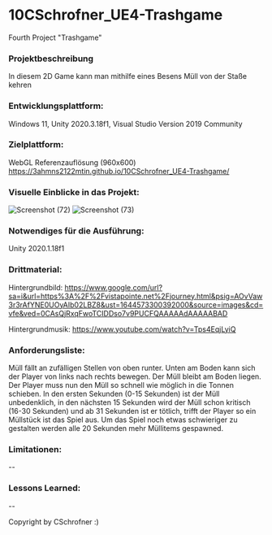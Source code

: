 # 10CSchrofner_UE4-Trashgame
Fourth Project "Trashgame"

### Projektbeschreibung
In diesem 2D Game kann man mithilfe eines Besens Müll von der Staße kehren

### Entwicklungsplattform: 
Windows 11, Unity 2020.3.18f1, Visual Studio Version 2019 Community

### Zielplattform: 
WebGL Referenzauflösung (960x600) https://3ahmns2122mtin.github.io/10CSchrofner_UE4-Trashgame/
### Visuelle Einblicke in das Projekt: 
![Screenshot (72)](https://user-images.githubusercontent.com/91070191/153387397-5b8c6144-be1e-4d30-a97f-420e96d75160.png)
![Screenshot (73)](https://user-images.githubusercontent.com/91070191/153387387-6ee8262a-aec6-494e-9c64-5c20fc9d0052.png)


### Notwendiges für die Ausführung: 
Unity 2020.1.18f1

### Drittmaterial: 
Hintergrundbild: https://www.google.com/url?sa=i&url=https%3A%2F%2Fvistapointe.net%2Fjourney.html&psig=AOvVaw3r3rAfYNE0UOyAIb02LBZ8&ust=1644573300392000&source=images&cd=vfe&ved=0CAsQjRxqFwoTCIDDso7v9PUCFQAAAAAdAAAAABAD

Hintergrundmusik:
https://www.youtube.com/watch?v=Tps4EqjLyiQ

### Anforderungsliste:

Müll fällt an zufälligen Stellen von oben runter. Unten am Boden kann sich der Player von links nach rechts bewegen. Der Müll bleibt am Boden liegen.
Der Player muss nun den Müll so schnell wie möglich in die Tonnen schieben. In den ersten Sekunden (0-15 Sekunden) ist der Müll unbedenklich, in den nächsten 15 Sekunden
wird der Müll schon kritisch (16-30 Sekunden) und ab 31 Sekunden ist er tötlich, trifft der Player so ein Müllstück ist das Spiel aus.
Um das Spiel noch etwas schwieriger zu gestalten werden alle 20 Sekunden mehr Müllitems gespawned.  


### Limitationen:
--

### Lessons Learned:
--


Copyright by CSchrofner :)
